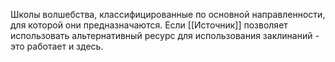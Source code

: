 Школы волшебства, классифицированные по основной направленности, для которой они предназначаются. Если [[Источник]] позволяет использовать альтернативный ресурс для использования заклинаний - это работает и здесь.